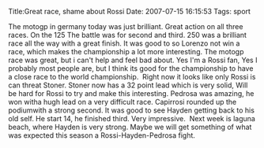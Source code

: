 Title:Great race, shame about Rossi
Date: 2007-07-15 16:15:53
Tags: sport

The motogp in germany today was just brilliant. Great action on all three
races. On the 125 The battle was for second and third. 250 was a brilliant
race all the way with a great finish. It was good to so Lorenzo not win a
race, which makes the championship a lot more interesting. The motogp race was
great, but i can't help and feel bad about. Yes I'm a Rossi fan, Yes I
probably most people are, but I think its good for the championship to have a
close race to the world championship.  Right now it looks like only Rossi is
can threat Stoner. Stoner now has a 32 point lead which is very solid, Will be
hard for Rossi to try and make this interesting. Pedrosa was amazing, he won
witha hugh lead on a very difficult race. Capirrosi rounded up the podiumwith
a strong second. It was good to see Hayden getting back to his old self. He
start 14, he finished third. Very impressive.  Next week is laguna beach,
where Hayden is very strong. Maybe we will get something of what was expected
this season a Rossi-Hayden-Pedrosa fight.

